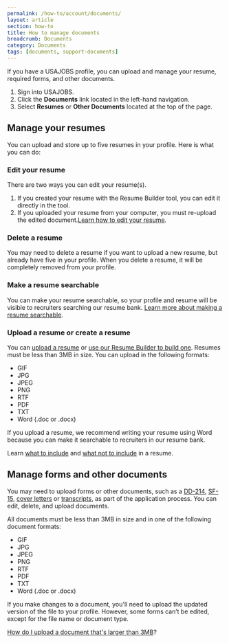 ```yaml
---
permalink: /how-to/account/documents/
layout: article
section: how-to
title: How to manage documents
breadcrumb: Documents
category: Documents
tags: [documents, support-documents]
---
```


If you have a USAJOBS profile, you can upload and manage your resume, required forms, and other documents.

1. Sign into USAJOBS.
2. Click the **Documents** link located in the left-hand navigation.
3. Select **Resumes** or **Other Documents** located at the top of the page.

## Manage your resumes

You can upload and store up to five resumes in your profile. Here is what you can do:

### Edit your resume

There are two ways you can edit your resume(s).

1. If you created your resume with the Resume Builder tool, you can edit it directly in the tool.
2. If you uploaded your resume from your computer, you must re-upload the edited document.[Learn how to edit your resume](resume/edit/).

### Delete a resume

You may need to delete a resume if you want to upload a new resume, but already have five in your profile.  When you delete a resume, it will be completely removed from your profile.

### Make a resume searchable

You can make your resume searchable, so your profile and resume will be visible to recruiters searching our resume bank. [Learn more about making a resume searchable](resume/searchable/).

### Upload a resume or create a resume

You can [upload a resume](resume/upload/) or [use our Resume Builder to build one](resume/build/). Resumes must be less than 3MB in size. You can upload in the following formats:

* GIF
* JPG
* JPEG
* PNG
* RTF
* PDF
* TXT
* Word (.doc or .docx)

If you upload a resume, we recommend writing your resume using Word because you can make it searchable to recruiters in our resume bank.

Learn [what to include](../../../faq/application/documents/resume/what-to-include/) and [what not to include](../../../faq/application/documents/resume/what-to-leave-out/) in a resume.

## Manage forms and other documents

You may need to upload forms or other documents, such as a [DD-214](../../../faq/application/documents/#dd-214), [SF-15](../../../faq/application/documents/#sf-15), [cover letters](../../../faq/application/documents/#cover-letter) or [transcripts](../../../faq/application/documents/#transcripts), as part of the application process. You can edit, delete, and upload documents.

All documents must be less than 3MB in size and in one of the following document formats:

* GIF
* JPG
* JPEG
* PNG
* RTF
* PDF
* TXT
* Word (.doc or .docx)

If you make changes to a document, you'll need to upload the updated version of the file to your profile.  However, some forms can’t be edited, except for the file name or document type.

[How do I upload a document that's larger than 3MB](upload/#how-do-I-upload-a-document-that's-larger-than-3MB)?
